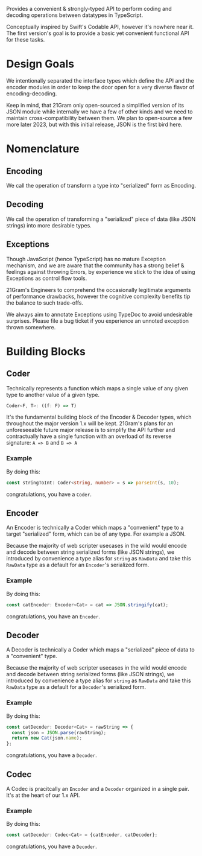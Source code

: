 Provides a convenient & strongly-typed API to perform coding
and decoding operations between datatypes in TypeScript.

Conceptually inspired by Swift's Codable API, however it's
nowhere near it. The first version's goal is to provide a
basic yet convenient functional API for these tasks.

# Design Goals
We intentionally separated the interface types which define
the API and the encoder modules in order to keep the door
open for a very diverse flavor of encoding-decoding.

Keep in mind, that 21Gram only open-sourced a simplified
version of its JSON module while internally we have a few of
other kinds and we need to maintain cross-compatibility
between them. We plan to open-source a few more later 2023,
but with this initial release, JSON is the first bird here.

# Nomenclature

## Encoding

We call the operation of transform a type into "serialized"
form as Encoding.

## Decoding

We call the operation of transforming a "serialized" piece
of data (like JSON strings) into more desirable types.

## Exceptions

Though JavaScript (hence TypeScript) has no mature Exception
mechanism, and we are aware that the community has a strong
belief & feelings against throwing Errors, by experience we
stick to the idea of using Exceptions as control flow tools.

21Gram's Engineers to comprehend the occasionally legitimate
arguments of performance drawbacks, however the cognitive
complexity benefits tip the balance to such trade-offs.

We always aim to annotate Exceptions using TypeDoc to avoid
undesirable surprises.
Please file a bug ticket if you experience an unnoted exception
thrown somewhere.

# Building Blocks

## Coder
Technically represents a function which maps a single value
of any given type to another value of a given type.
```ts
Coder<F, T>: ((f: F) => T)
```

It's the fundamental building block of the Encoder & Decoder
types, which throughout the major version 1.x will be kept.
21Gram's plans for an unforeseeable future major release is
to simplify the API further and contractually have a single
function with an overload of its reverse signature:
`A => B` and `B => A`

### Example

By doing this:
```ts
const stringToInt: Coder<string, number> = s => parseInt(s, 10);
```
congratulations, you have a `Coder`.

## Encoder
An Encoder is technically a Coder which maps a "convenient"
type to a target "serialized" form, which can be of any type.
For example a JSON.

Because the majority of web scripter usecases in the wild
would encode and decode between string serialized forms
(like JSON strings), we introduced by convenience a type
alias for `string` as `RawData` and take this `RawData` type
as a default for an `Encoder`'s serialized form.

### Example

By doing this:
```ts
const catEncoder: Encoder<Cat> = cat => JSON.stringify(cat);
```
congratulations, you have an `Encoder`.

## Decoder
A Decoder is technically a Coder which maps a "serialized"
piece of data to a "convenient" type.

Because the majority of web scripter usecases in the wild
would encode and decode between string serialized forms
(like JSON strings), we introduced by convenience a type
alias for `string` as `RawData` and take this `RawData` type
as a default for a `Decoder`'s serialized form.

### Example

By doing this:
```ts
const catDecoder: Decoder<Cat> = rawString => {
  const json = JSON.parse(rawString);
  return new Cat(json.name);
};
```
congratulations, you have a `Decoder`.


## Codec

A Codec is pracitcally an `Encoder` and a `Decoder` organized
in a single pair. It's at the heart of our 1.x API.

### Example

By doing this:
```ts
const catDecoder: Codec<Cat> = {catEncoder, catDecoder};
```
congratulations, you have a `Decoder`.
